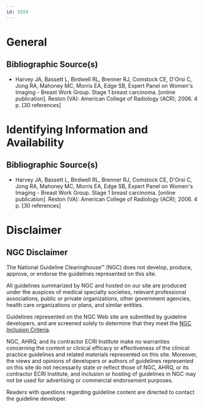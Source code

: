 ```yaml
---
id: 5559
---
```


# General

## Bibliographic Source(s)

- Harvey JA, Bassett L, Birdwell RL, Brenner RJ, Comstock CE, D'Orsi C, Jong RA, Mahoney MC, Morris EA, Edge SB, Expert Panel on Women's Imaging - Breast Work Group. Stage 1 breast carcinoma. [online publication]. Reston (VA): American College of Radiology (ACR); 2006. 4 p. [30 references]

# Identifying Information and Availability

## Bibliographic Source(s)

- Harvey JA, Bassett L, Birdwell RL, Brenner RJ, Comstock CE, D'Orsi C, Jong RA, Mahoney MC, Morris EA, Edge SB, Expert Panel on Women's Imaging - Breast Work Group. Stage 1 breast carcinoma. [online publication]. Reston (VA): American College of Radiology (ACR); 2006. 4 p. [30 references]

# Disclaimer

## NGC Disclaimer

The National Guideline Clearinghouse™ (NGC) does not develop, produce, approve, or endorse the guidelines represented on this site.

All guidelines summarized by NGC and hosted on our site are produced under the auspices of medical specialty societies, relevant professional associations, public or private organizations, other government agencies, health care organizations or plans, and similar entities.

Guidelines represented on the NGC Web site are submitted by guideline developers, and are screened solely to determine that they meet the [NGC Inclusion Criteria](/help-and-about/summaries/inclusion-criteria).

NGC, AHRQ, and its contractor ECRI Institute make no warranties concerning the content or clinical efficacy or effectiveness of the clinical practice guidelines and related materials represented on this site. Moreover, the views and opinions of developers or authors of guidelines represented on this site do not necessarily state or reflect those of NGC, AHRQ, or its contractor ECRI Institute, and inclusion or hosting of guidelines in NGC may not be used for advertising or commercial endorsement purposes.

Readers with questions regarding guideline content are directed to contact the guideline developer.

